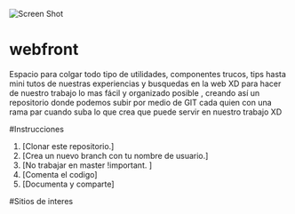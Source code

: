 ![Screen Shot](http://www.theweblabel.com/sites/default/files/field/image/Front%20End%20Developers%20-%20The%20Web%20Label.jpg)
# webfront

Espacio para colgar todo tipo de utilidades, componentes trucos, tips hasta mini tutos de nuestras experiencias y busquedas en la web XD  para hacer de nuestro trabajo lo mas fácil y organizado posible , creando así un repositorio donde podemos subir por medio de GIT cada quien con una rama par cuando suba lo que crea que puede servir en nuestro trabajo XD

#Instrucciones

1. [Clonar este repositorio.]
2. [Crea un nuevo branch con tu nombre de usuario.]
3. [No trabajar en master !important. ]
4. [Comenta el codigo]
5. [Documenta y comparte]

#Sitios de interes

